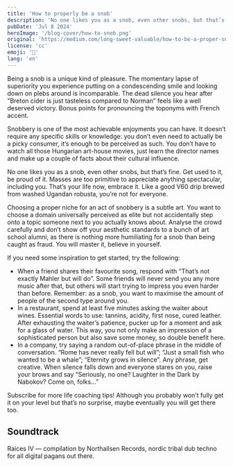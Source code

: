 ```yaml
---
title: 'How to properly be a snob'
description: 'No one likes you as a snob, even other snobs, but that’s fine. Get used to it, be proud of it. Masses are too primitive to appreciate anything spectacular, including you.'
pubDate: 'Jul 8 2024'
heroImage: '/blog-cover/how-to-snob.png'
original: 'https://medium.com/long-sweet-valuable/how-to-be-a-proper-snob-ce74abcbc737'
license: 'cc'
emoji: '🍷'
lang: 'en'
---
```


Being a snob is a unique kind of pleasure. The momentary lapse of superiority you experience putting on a condescending smile and looking down on plebs around is incomparable. The dead silence you hear after “Breton cider is just tasteless compared to Norman” feels like a well deserved victory. Bonus points for pronouncing the toponyms with French accent.

Snobbery is one of the most achievable enjoyments you can have. It doesn’t require any specific skills or knowledge: you don’t even need to actually be a picky consumer, it’s enough to be perceived as such. You don’t have to watch all those Hungarian art-house movies, just learn the director names and make up a couple of facts about their cultural influence.

No one likes you as a snob, even other snobs, but that’s fine. Get used to it, be proud of it. Masses are too primitive to appreciate anything spectacular, including you. That’s your life now, embrace it. Like a good V60 drip brewed from washed Ugandan robusta, you’re not for everyone.

Choosing a proper niche for an act of snobbery is a subtle art. You want to choose a domain universally perceived as elite but not accidentally step onto a topic someone next to you actually knows about. Analyse the crowd carefully and don’t show off your aesthetic standards to a bunch of art school alumni, as there is nothing more humiliating for a snob than being caught as fraud. You will master it, believe in yourself.

If you need some inspiration to get started, try the following:
* When a friend shares their favourite song, respond with “That’s not exactly Mahler but will do”. Some friends will never send you any more music after that, but others will start trying to impress you even harder than before. Remember: as a snob, you want to maximise the amount of people of the second type around you.
* In a restaurant, spend at least five minutes asking the waiter about wines. Essential words to use: tannins, acidity, first nose, cured leather. After exhausting the waiter’s patience, pucker up for a moment and ask for a glass of water. This way, you not only make an impression of a sophisticated person but also save some money, so double benefit here.
* In a company, try saying a random out-of-place phrase in the middle of conversation. “Rome has never really fell but will”; “Just a small fish who wanted to be a whale”; “Eternity grows in silence”. Any phrase, get creative. When silence falls down and everyone stares on you, raise your brows and say “Seriously, no one? Laughter in the Dark by Nabokov? Come on, folks…”

Subscribe for more life coaching tips! Although you probably won’t fully get it on your level but that’s no surprise, maybe eventually you will get there too.

## Soundtrack
Raices IV — compilation by Northallsen Records, nordic tribal dub techno for all digital pagans out there.
